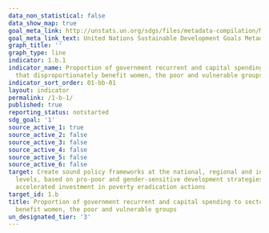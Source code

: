 ```yaml
---
data_non_statistical: false
data_show_map: true
goal_meta_link: http://unstats.un.org/sdgs/files/metadata-compilation/Metadata-Goal-1.pdf
goal_meta_link_text: United Nations Sustainable Development Goals Metadata (pdf 894kB)
graph_title: ''
graph_type: line
indicator: 1.b.1
indicator_name: Proportion of government recurrent and capital spending to sectors
  that disproportionately benefit women, the poor and vulnerable groups
indicator_sort_order: 01-bb-01
layout: indicator
permalink: /1-b-1/
published: true
reporting_status: notstarted
sdg_goal: '1'
source_active_1: true
source_active_2: false
source_active_3: false
source_active_4: false
source_active_5: false
source_active_6: false
target: Create sound policy frameworks at the national, regional and international
  levels, based on pro-poor and gender-sensitive development strategies, to support
  accelerated investment in poverty eradication actions
target_id: 1.b
title: Proportion of government recurrent and capital spending to sectors that disproportionately
  benefit women, the poor and vulnerable groups
un_designated_tier: '3'
---
```

